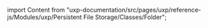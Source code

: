 
import Content from "uxp-documentation/src/pages/uxp/reference-js/Modules/uxp/Persistent File Storage/Classes/Folder";

<Content query="product=xd"/>

